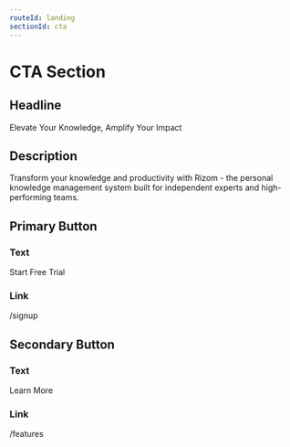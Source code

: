 ```yaml
---
routeId: landing
sectionId: cta
---
```

# CTA Section

## Headline

Elevate Your Knowledge, Amplify Your Impact

## Description

Transform your knowledge and productivity with Rizom - the personal knowledge management system built for independent experts and high-performing teams.

## Primary Button

### Text

Start Free Trial

### Link

/signup

## Secondary Button

### Text

Learn More

### Link

/features
